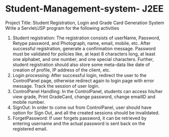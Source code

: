 # Student-Management-system- J2EE

Project Title:  Student Registration, Login and Grade Card Generation System
Write a Servlet/JSP program for the following activities
1) Student registration: The registration consists of userName, Password, Retype password, and Photograph, name, email, mobile,
 etc. After successful registration, generate a confirmation message. Password must be validated for policies like, at least 8
 characters long, at least one alphabet, and one number, and one special characters. Further, student registration should also
 store some meta-data like date of creation of profile, IP address of the client, etc.
2) Login processing: After successful login, redirect the user to the ControlPanel page, otherwise redirect again to login page
 with error message. Track the session of user login.
3) ControlPanel Handling: In the ControlPanel, students can access his/her view grade, Print GradeCard, change password, change
 emailID and mobile number.
4) SignOut: In order to come out from ControlPanel, user should have option for Sign Out, and all the created sessions should be
 invalidated.
5) ForgetPassword: If user forgets password, it can be retrieved by entering username and the actual password is sent back on 
the registered email. 

